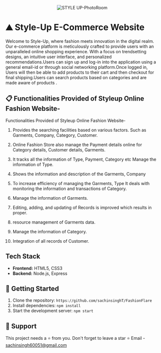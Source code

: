 
<div align="center">
  <img src="https://github.com/sachinsinghT/FashionFlare" alt="STYLE UP-PhotoRoom">
</div>



# ⛰ Style-Up E-Commerce Website

Welcome to Style-Up, where fashion meets innovation in the digital realm. Our e-commerce platform is meticulously crafted to provide users with an unparalleled online shopping experience. With a focus on trendsetting designs, an intuitive user interface, and personalized recommendations.Users can sign up and log-in into the application using a general email-id or through social networking platform.Once logged in, Users will then be able to add products to their cart and then checkout for final shipping.Users can search products based on categories and are made aware of products .







## 📋 Functionalities Provided of Styleup Online Fashion Website-

Functionalities Provided of Styleup Online Fashion Website-

1.  Provides the searching facilities based on various factors. Such as Garments, Company, Category, Customer.

2.	Online Fashion Store also manage the Payment details online for Category details, Customer details, Garments.

3.	It tracks all the information of Type, Payment, Category etc Manage the information of Type.

4.	Shows the information and description of the Garments, Company

5.	To increase efficiency of managing the Garments, Type It deals with monitoring the information and transactions of Category.

6.	Manage the information of Garments.

7.	Editing, adding, and updating of Records is improved which results in proper.

8.	resource management of Garments data.

9.	Manage the information of Category.

10.	Integration of all records of Customer.


## Tech Stack

- **Frontend:** HTML5, CSS3
- **Backend:** Node.js, Express


## 🔗 Getting Started

1. Clone the repository: `https://github.com/sachinsinghT/FashionFlare`
2. Install dependencies: `npm install`
3. Start the development server: `npm start`

## 🙏 Support
This project needs a ⭐️ from you. Don't forget to leave a star ⭐️
Email - sachinsingh60051@gmail.com
